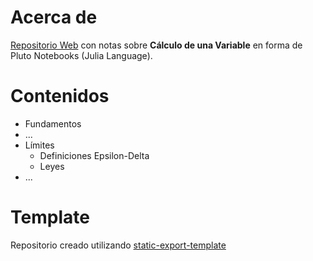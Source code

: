 # Acerca de
[Repositorio Web](https://jorbnc.github.io/SVC/index.html) con notas sobre **Cálculo de una Variable** en forma de Pluto Notebooks (Julia Language).

# Contenidos
- Fundamentos
- ...
- Límites
  - Definiciones Epsilon-Delta
  - Leyes
- ...

# Template
Repositorio creado utilizando [static-export-template](https://github.com/JuliaPluto/static-export-template/)
